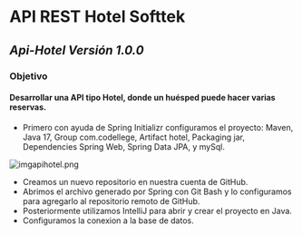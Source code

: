 # **API REST Hotel Softtek**

## _Api-Hotel Versión 1.0.0_
### **Objetivo**
#### Desarrollar una API tipo Hotel, donde un huésped puede hacer varias reservas.

* Primero con ayuda de Spring Initializr configuramos el proyecto: Maven, Java 17, Group com.codellege, Artifact hotel, Packaging jar, Dependencies Spring Web, Spring Data JPA, y mySql.

![imgapihotel.png](..%2F..%2F..%2FDocuments%2FNIAT%2FCodellege-Up-III-Udemy%2FMentoria%2Fimgapihotel.png)
* Creamos un nuevo repositorio en nuestra cuenta de GitHub.
* Abrimos el archivo generado por Spring con Git Bash y lo configuramos para agregarlo al repositorio remoto de GitHub.
* Posteriormente utilizamos IntelliJ para abrir y crear el proyecto en Java.
* Configuramos la conexion a la base de datos.
